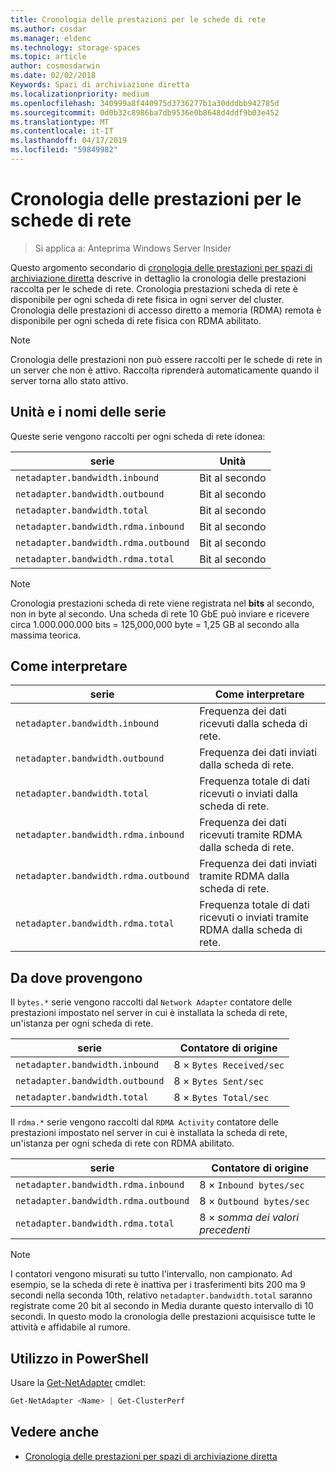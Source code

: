 ```yaml
---
title: Cronologia delle prestazioni per le schede di rete
ms.author: cosdar
ms.manager: eldenc
ms.technology: storage-spaces
ms.topic: article
author: cosmosdarwin
ms.date: 02/02/2018
Keywords: Spazi di archiviazione diretta
ms.localizationpriority: medium
ms.openlocfilehash: 340999a8f440975d3736277b1a30dddbb942785d
ms.sourcegitcommit: 0d0b32c8986ba7db9536e0b8648d4ddf9b03e452
ms.translationtype: MT
ms.contentlocale: it-IT
ms.lasthandoff: 04/17/2019
ms.locfileid: "59849982"
---
```

# <a name="performance-history-for-network-adapters"></a>Cronologia delle prestazioni per le schede di rete

> Si applica a: Anteprima Windows Server Insider

Questo argomento secondario di [cronologia delle prestazioni per spazi di archiviazione diretta](performance-history.md) descrive in dettaglio la cronologia delle prestazioni raccolta per le schede di rete. Cronologia prestazioni scheda di rete è disponibile per ogni scheda di rete fisica in ogni server del cluster. Cronologia delle prestazioni di accesso diretto a memoria (RDMA) remota è disponibile per ogni scheda di rete fisica con RDMA abilitato.

   > [!NOTE]
   > Cronologia delle prestazioni non può essere raccolti per le schede di rete in un server che non è attivo. Raccolta riprenderà automaticamente quando il server torna allo stato attivo.

## <a name="series-names-and-units"></a>Unità e i nomi delle serie

Queste serie vengono raccolti per ogni scheda di rete idonea:

| serie                               | Unità            |
|--------------------------------------|-----------------|
| `netadapter.bandwidth.inbound`       | Bit al secondo |
| `netadapter.bandwidth.outbound`      | Bit al secondo |
| `netadapter.bandwidth.total`         | Bit al secondo |
| `netadapter.bandwidth.rdma.inbound`  | Bit al secondo |
| `netadapter.bandwidth.rdma.outbound` | Bit al secondo |
| `netadapter.bandwidth.rdma.total`    | Bit al secondo |

   > [!NOTE]
   > Cronologia prestazioni scheda di rete viene registrata nel **bits** al secondo, non in byte al secondo. Una scheda di rete 10 GbE può inviare e ricevere circa 1.000.000.000 bits = 125,000,000 byte = 1,25 GB al secondo alla massima teorica.

## <a name="how-to-interpret"></a>Come interpretare

| serie                               | Come interpretare                                                      |
|--------------------------------------|-----------------------------------------------------------------------|
| `netadapter.bandwidth.inbound`       | Frequenza dei dati ricevuti dalla scheda di rete.                         |
| `netadapter.bandwidth.outbound`      | Frequenza dei dati inviati dalla scheda di rete.                             |
| `netadapter.bandwidth.total`         | Frequenza totale di dati ricevuti o inviati dalla scheda di rete.           |
| `netadapter.bandwidth.rdma.inbound`  | Frequenza dei dati ricevuti tramite RDMA dalla scheda di rete.               |
| `netadapter.bandwidth.rdma.outbound` | Frequenza dei dati inviati tramite RDMA dalla scheda di rete.                   |
| `netadapter.bandwidth.rdma.total`    | Frequenza totale di dati ricevuti o inviati tramite RDMA dalla scheda di rete. |

## <a name="where-they-come-from"></a>Da dove provengono

Il `bytes.*` serie vengono raccolti dal `Network Adapter` contatore delle prestazioni impostato nel server in cui è installata la scheda di rete, un'istanza per ogni scheda di rete.

| serie                           | Contatore di origine           |
|----------------------------------|--------------------------|
| `netadapter.bandwidth.inbound`   | 8 × `Bytes Received/sec` |
| `netadapter.bandwidth.outbound`  | 8 × `Bytes Sent/sec`     |
| `netadapter.bandwidth.total`     | 8 × `Bytes Total/sec`    |

Il `rdma.*` serie vengono raccolti dal `RDMA Activity` contatore delle prestazioni impostato nel server in cui è installata la scheda di rete, un'istanza per ogni scheda di rete con RDMA abilitato.

| serie                               | Contatore di origine           |
|--------------------------------------|--------------------------|
| `netadapter.bandwidth.rdma.inbound`  | 8 × `Inbound bytes/sec`  |
| `netadapter.bandwidth.rdma.outbound` | 8 × `Outbound bytes/sec` |
| `netadapter.bandwidth.rdma.total`    | 8 × *somma dei valori precedenti*   |

   > [!NOTE]
   > I contatori vengono misurati su tutto l'intervallo, non campionato. Ad esempio, se la scheda di rete è inattiva per i trasferimenti bits 200 ma 9 secondi nella seconda 10th, relativo `netadapter.bandwidth.total` saranno registrate come 20 bit al secondo in Media durante questo intervallo di 10 secondi. In questo modo la cronologia delle prestazioni acquisisce tutte le attività e affidabile al rumore.

## <a name="usage-in-powershell"></a>Utilizzo in PowerShell

Usare la [Get-NetAdapter](https://docs.microsoft.com/powershell/module/netadapter/get-netadapter) cmdlet:

```PowerShell
Get-NetAdapter <Name> | Get-ClusterPerf
```

## <a name="see-also"></a>Vedere anche

- [Cronologia delle prestazioni per spazi di archiviazione diretta](performance-history.md)
